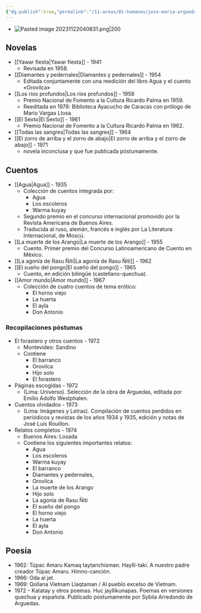```yaml
---
{"dg-publish":true,"permalink":"/11-areas/01-humanos/jose-maria-arguedas/","noteIcon":""}
---
```


- ![Pasted image 20231122040831.png|200](/img/user/11%20%C3%81reas%20%E2%9A%99/01%20Humanos/%F0%9F%92%BE%20Adjuntos/Pasted%20image%2020231122040831.png)
## Novelas
- [[Yawar fiesta\|Yawar fiesta]] - 1941
	- Revisada en 1958.
- [[Diamantes y pedernales\|Diamantes y pedernales]] - 1954
	- Editada conjuntamente con una reedición del libro Agua y el cuento «Orovilca»
- [[Los ríos profundos\|Los ríos profundos]] - 1958 
	- Premio Nacional de Fomento a la Cultura Ricardo Palma en 1959.
	- Reeditada en 1978: Biblioteca Ayacucho de Caracas con prólogo de Mario Vargas Llosa.
- [[El Sexto\|El Sexto]] - 1961
	- Premio Nacional de Fomento a la Cultura Ricardo Palma en 1962.
- [[Todas las sangres\|Todas las sangres]] - 1964
- [[El zorro de arriba y el zorro de abajo\|El zorro de arriba y el zorro de abajo]] - 1971
	- novela inconclusa y que fue publicada póstumamente.
## Cuentos
- [[Agua\|Agua]] - 1935
	- Colección de cuentos integrada por: 
		- Agua
		- Los escoleros 
		- Warma kuyay
	- Segundo premio en el concurso internacional promovido por la Revista Americana de Buenos Aires. 
	- Traducida al ruso, alemán, francés e inglés por La Literatura Internacional, de Moscú.
- [[La muerte de los Arango\|La muerte de los Arango]] - 1955
	- Cuento. Primer premio del Concurso Latinoamericano de Cuento en México.
- [[La agonía de Rasu Ñiti\|La agonía de Rasu Ñiti]] - 1962
- [[El sueño del pongo\|El sueño del pongo]] - 1965
	- Cuento, en edición bilingüe (castellano-quechua).
- [[Amor mundo\|Amor mundo]] - 1967
	- Colección de cuatro cuentos de tema erótico: 
		- El horno viejo
		- La huerta
		- El ayla
		- Don Antonio
### Recopilaciones póstumas
- El forastero y otros cuentos - 1972 
	- Montevideo: Sandino 
	- Contiene 
		- El barranco
		- Orovilca
		- Hijo solo
		- El forastero
- Páginas escogidas - 1972
	- (Lima: Universo). Selección de la obra de Arguedas, editada por Emilio Adolfo Westphalen.
- Cuentos olvidados - 1973
	- (Lima: Imágenes y Letras). Compilación de cuentos perdidos en periódicos y revistas de los años 1934 y 1935, edición y notas de José Luis Rouillon.
- Relatos completos - 1974
	- Buenos Aires: Losada
	- Contiene los siguientes importantes relatos: 
		- Agua
		- Los escoleros
		- Warma kuyay
		- El barranco
		- Diamantes y pedernales,
		- Orovilca
		- La muerte de los Arango
		- Hijo solo
		- La agonía de Rasu Ñiti
		- El sueño del pongo
		- El horno viejo
		- La huerta
		- El ayla
		- Don Antonio
## Poesía
- 1962: Túpac Amaru Kamaq taytanchisman. Haylli-taki. A nuestro padre creador Túpac Amaru. Himno-canción.
- 1966: Oda al jet.
- 1969: Qollana Vietnam Llaqtaman / Al pueblo excelso de Vietnam.
- 1972 – Katatay y otros poemas. Huc jayllikunapas. Poemas en versiones quechua y española. Publicado póstumamente por Sybila Arredondo de Arguedas.
